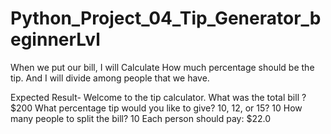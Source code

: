 # Python_Project_04_Tip_Generator_beginnerLvl


When we put our bill, I will Calculate How much percentage should be the tip. And I will divide among people that we have.

Expected Result-
Welcome to the tip calculator.
What was the total bill ? $200
What percentage tip would you like to give? 10, 12, or 15? 10
How many people to split the bill? 10
Each person should pay: $22.0
